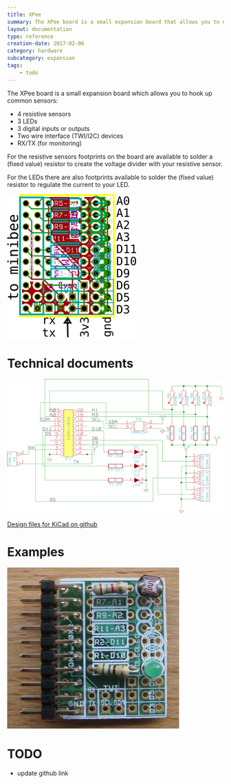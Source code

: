 ```yaml
---
title: XPee
summary: The XPee board is a small expansion board that allows you to easily hook up 4 resistive sensors and 3 LEDs.
layout: documentation
type: reference
creation-date: 2017-02-06
category: hardware
subcategory: expansion
tags:
    - todo
---
```



The XPee board is a small expansion board which allows you to hook up common sensors:

* 4 resistive sensors
* 3 LEDs
* 3 digital inputs or outputs
* Two wire interface (TWI/I2C) devices
* RX/TX (for monitoring)

For the resistive sensors footprints on the board are available to solder a (fixed value) resistor to create the voltage divider with your resistive sensor.

For the LEDs there are also footprints available to solder the (fixed value) resistor to regulate the current to your LED.

![](/img/XPee.png)

# Technical documents

![](/img/xpee_schematic.png)


[Design files for KiCad on github]()

# Examples

![](/img/xpee_example_ldr_led.jpg)

# TODO

- update github link